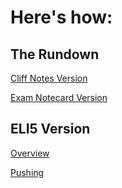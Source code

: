 # Here's how:
## The Rundown
[Cliff Notes Version](https://rogerdudler.github.io/git-guide/)

[Exam Notecard Version](https://rogerdudler.github.io/git-guide/files/git_cheat_sheet.pdf)

## ELI5 Version
[Overview](https://readwrite.com/2013/09/30/understanding-github-a-journey-for-beginners-part-1/)

[Pushing](https://readwrite.com/2013/10/02/github-for-beginners-part-2/)
